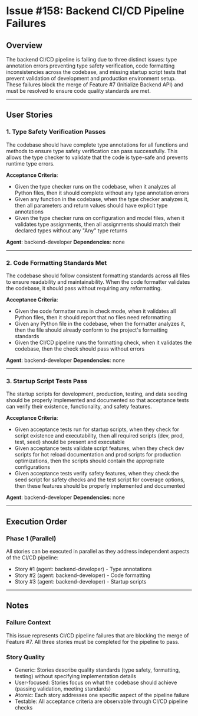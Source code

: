 # Issue #158: Backend CI/CD Pipeline Failures

## Overview
The backend CI/CD pipeline is failing due to three distinct issues: type annotation errors preventing type safety verification, code formatting inconsistencies across the codebase, and missing startup script tests that prevent validation of development and production environment setup. These failures block the merge of Feature #7 (Initialize Backend API) and must be resolved to ensure code quality standards are met.

---

## User Stories

### 1. Type Safety Verification Passes
The codebase should have complete type annotations for all functions and methods to ensure type safety verification can pass successfully. This allows the type checker to validate that the code is type-safe and prevents runtime type errors.

**Acceptance Criteria**:
- Given the type checker runs on the codebase, when it analyzes all Python files, then it should complete without any type annotation errors
- Given any function in the codebase, when the type checker analyzes it, then all parameters and return values should have explicit type annotations
- Given the type checker runs on configuration and model files, when it validates type assignments, then all assignments should match their declared types without any "Any" type returns

**Agent**: backend-developer
**Dependencies**: none

---

### 2. Code Formatting Standards Met
The codebase should follow consistent formatting standards across all files to ensure readability and maintainability. When the code formatter validates the codebase, it should pass without requiring any reformatting.

**Acceptance Criteria**:
- Given the code formatter runs in check mode, when it validates all Python files, then it should report that no files need reformatting
- Given any Python file in the codebase, when the formatter analyzes it, then the file should already conform to the project's formatting standards
- Given the CI/CD pipeline runs the formatting check, when it validates the codebase, then the check should pass without errors

**Agent**: backend-developer
**Dependencies**: none

---

### 3. Startup Script Tests Pass
The startup scripts for development, production, testing, and data seeding should be properly implemented and documented so that acceptance tests can verify their existence, functionality, and safety features.

**Acceptance Criteria**:
- Given acceptance tests run for startup scripts, when they check for script existence and executability, then all required scripts (dev, prod, test, seed) should be present and executable
- Given acceptance tests validate script features, when they check dev scripts for hot reload documentation and prod scripts for production optimizations, then the scripts should contain the appropriate configurations
- Given acceptance tests verify safety features, when they check the seed script for safety checks and the test script for coverage options, then these features should be properly implemented and documented

**Agent**: backend-developer
**Dependencies**: none

---

## Execution Order

### Phase 1 (Parallel)
All stories can be executed in parallel as they address independent aspects of the CI/CD pipeline:
- Story #1 (agent: backend-developer) - Type annotations
- Story #2 (agent: backend-developer) - Code formatting
- Story #3 (agent: backend-developer) - Startup scripts

---

## Notes

### Failure Context
This issue represents CI/CD pipeline failures that are blocking the merge of Feature #7. All three stories must be completed for the pipeline to pass.

### Story Quality
- Generic: Stories describe quality standards (type safety, formatting, testing) without specifying implementation details
- User-focused: Stories focus on what the codebase should achieve (passing validation, meeting standards)
- Atomic: Each story addresses one specific aspect of the pipeline failure
- Testable: All acceptance criteria are observable through CI/CD pipeline checks
